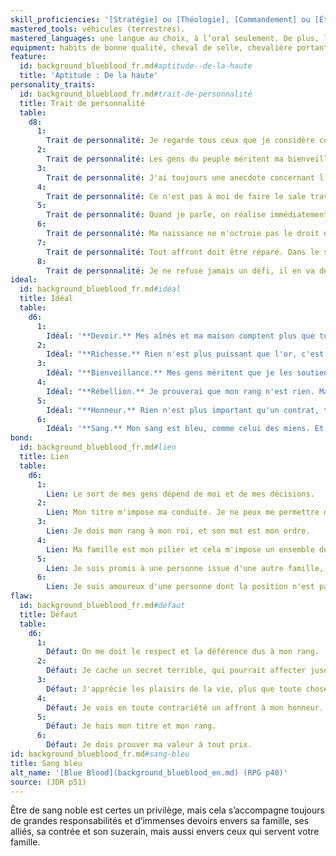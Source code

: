```yaml
---
skill_proficiencies: '[Stratégie] ou [Théologie], [Commandement] ou [Étiquette].'
mastered_tools: véhicules (terrestres).
mastered_languages: une langue au choix, à l’oral seulement. De plus, le personnage sait écrire sa langue natale.
equipment: habits de bonne qualité, cheval de selle, chevalière portant les armoiries familiales, bourse contenant 20 sous.
feature:
  id: background_blueblood_fr.md#aptitude--de-la-haute
  title: 'Aptitude : De la haute'
personality_traits:
  id: background_blueblood_fr.md#trait-de-personnalité
  title: Trait de personnalité
  table:
    d8:
      1:
        Trait de personnalité: Je regarde tous ceux que je considère comme étant de rang inférieur avec mépris, mais gagnez mon respect, et je vous verrai comme mon pair.
      2:
        Trait de personnalité: Les gens du peuple méritent ma bienveillance.
      3:
        Trait de personnalité: J'ai toujours une anecdote concernant l'un de mes ancêtres appropriée à la situation.
      4:
        Trait de personnalité: Ce n'est pas à moi de faire le sale travail. Il y a bien des gens pour ça.
      5:
        Trait de personnalité: Quand je parle, on réalise immédiatement que je suis d'un rang supérieur.
      6:
        Trait de personnalité: Ma naissance ne m'octroie pas le droit de traiter différemment ceux qui sont au-dessous de moi. Je leur dois le respect.
      7:
        Trait de personnalité: Tout affront doit être réparé. Dans le sang si nécessaire.
      8:
        Trait de personnalité: Je ne refuse jamais un défi, il en va de mon honneur.
ideal:
  id: background_blueblood_fr.md#idéal
  title: Idéal
  table:
    d6:
      1:
        Idéal: '**Devoir.** Mes aînés et ma maison comptent plus que tout, et je leur dois respect et obéissance.'
      2:
        Idéal: "**Richesse.** Rien n'est plus puissant que l'or, c'est lui qui maintient mon pouvoir et je ne reculerai devant rien pour l'amasser."
      3:
        Idéal: "**Bienveillance.** Mes gens méritent que je les soutienne et les protège. C'est le sens premier de mon rang."
      4:
        Idéal: "**Rébellion.** Je prouverai que mon rang n'est rien. Ma famille comprendra que seuls les actes comptent."
      5:
        Idéal: "**Honneur.** Rien n'est plus important qu'un contrat, tacite ou écrit. Je respecte mes engagements, il en va de mon honneur."
      6:
        Idéal: '**Sang.** Mon sang est bleu, comme celui des miens. Et le sang passe avant tout.'
bond:
  id: background_blueblood_fr.md#lien
  title: Lien
  table:
    d6:
      1:
        Lien: Le sort de mes gens dépend de moi et de mes décisions.
      2:
        Lien: Mon titre m'impose ma conduite. Je ne peux me permettre de le salir.
      3:
        Lien: Je dois mon rang à mon roi, et son mot est mon ordre.
      4:
        Lien: Ma famille est mon pilier et cela m'impose un ensemble de devoirs importants.
      5:
        Lien: Je suis promis à une personne issue d'une autre famille, et je ne peux salir son nom, ni la mettre en danger, par mes actes.
      6:
        Lien: Je suis amoureux d'une personne dont la position n'est pas conciliable avec mon rang ou mon nom.
flaw:
  id: background_blueblood_fr.md#défaut
  title: Défaut
  table:
    d6:
      1:
        Défaut: On me doit le respect et la déférence dus à mon rang.
      2:
        Défaut: Je cache un secret terrible, qui pourrait affecter jusqu'à mon titre et ma famille.
      3:
        Défaut: J'apprécie les plaisirs de la vie, plus que toute chose.
      4:
        Défaut: Je vois en toute contrariété un affront à mon honneur.
      5:
        Défaut: Je hais mon titre et mon rang.
      6:
        Défaut: Je dois prouver ma valeur à tout prix.
id: background_blueblood_fr.md#sang-bleu
title: Sang bleu
alt_name: '[Blue Blood](background_blueblood_en.md) (RPG p40)'
source: (JDR p51)
---
```


Être de sang noble est certes un privilège, mais cela s’accompagne toujours de grandes responsabilités et d’immenses devoirs envers sa famille, ses alliés, sa contrée et son suzerain, mais aussi envers ceux qui servent votre famille.

